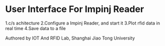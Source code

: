 # User Interface For Impinj Reader 

1.c/s achitecture
2.Configure a Impinj Reader, and start it
3.Plot rfid data in real time
4.Save data to a file

Authored by IOT And RFID Lab, Shanghai Jiao Tong University  
